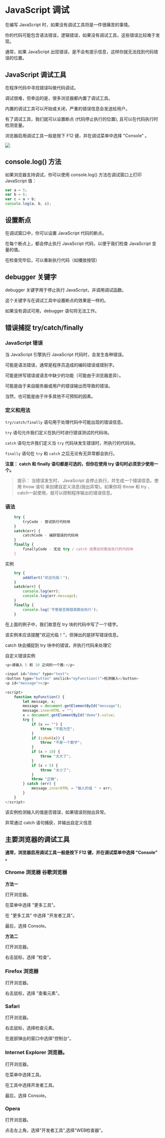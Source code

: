 # JavaScript 调试

在编写 JavaScript 时，如果没有调试工具将是一件很痛苦的事情。

你的代码可能包含语法错误，逻辑错误，如果没有调试工具，这些错误比较难于发现。

通常，如果 JavaScript 出现错误，是不会有提示信息，这样你就无法找到代码错误的位置。

## JavaScript 调试工具

在程序代码中寻找错误叫做代码调试。

调试很难，但幸运的是，很多浏览器都内置了调试工具。

内置的调试工具可以开始或关闭，严重的错误信息会发送给用户。

有了调试工具，我们就可以设置断点 (代码停止执行的位置), 且可以在代码执行时检测变量。

浏览器启用调试工具一般是按下 F12 键，并在调试菜单中选择 "Console" 。

<img src="./img/console.jpg" class="zoom-custom-imgs" />

## console.log() 方法

如果浏览器支持调试，你可以使用 console.log() 方法在调试窗口上打印 JavaScript 值：

```js
var a = 5;
var b = 6;
var c = a + b;
console.log(a, b, c);
```

## 设置断点

在调试窗口中，你可以设置 JavaScript 代码的断点。

在每个断点上，都会停止执行 JavaScript 代码，以便于我们检查 JavaScript 变量的值。

在检查完毕后，可以重新执行代码（如播放按钮）

## debugger 关键字

debugger 关键字用于停止执行 JavaScript，并调用调试函数。

这个关键字与在调试工具中设置断点的效果是一样的。

如果没有调试可用，debugger 语句将无法工作。

## 错误捕捉 try/catch/finally

### JavaScript 错误

当 JavaScript 引擎执行 JavaScript 代码时，会发生各种错误。

可能是语法错误，通常是程序员造成的编码错误或错别字。

可能是拼写错误或语言中缺少的功能（可能由于浏览器差异）。

可能是由于来自服务器或用户的错误输出而导致的错误。

当然，也可能是由于许多其他不可预知的因素。

### 定义和用法
`try/catch/finally` 语句用于处理代码中可能出现的错误信息。

`try` 语句允许我们定义在执行时进行错误测试的代码块。

`catch` 语句允许我们定义当 `try` 代码块发生错误时，所执行的代码块。

`finally` 语句在 `try` 和 `catch` 之后无论有无异常都会执行。

**注意： catch 和 finally 语句都是可选的，但你在使用 try 语句时必须至少使用一个。**

> 提示： 当错误发生时， JavaScript 会停止执行，并生成一个错误信息。使用 throw 语句 来创建自定义消息(抛出异常)。如果你将 throw 和 try 、 catch一起使用，就可以控制程序输出的错误信息。

### 语法
```js
    try {
        tryCode - 尝试执行代码块
    }
    catch(err) {
        catchCode - 捕获错误的代码块
    }
    finally {
        finallyCode - 无论 try / catch 结果如何都会执行的代码块
    }
```

实例

```js
    try {
        adddlert("欢迎光临！");
    }
    catch(err) {
        console.log(err);
        console.log(err.message);
    }
    finally {
        console.log('不管是否报错我都会执行');
    }
```

在上面的例子中，我们故意在 try 块的代码中写了一个错字。

该实例本应该提醒"欢迎光临！"，但弹出的是拼写错误信息。

catch 块会捕捉到 try 块中的错误，并执行代码来处理它

自定义错误实例

```js
<p>请输入 5 和 10 之间的一个数:</p>
 
<input id="demo" type="text">
<button type="button" onclick="myFunction()">检测输入</button>
<p id="message"></p>
 
<script>
    function myFunction() {
        let message, x;
        message = document.getElementById("message");
        message.innerHTML = "";
        x = document.getElementById("demo").value;
        try {
            if (x == "") {
                throw "不能为空";
            }
            if (isNaN(x)) {
                throw "不是一个数字";
            }
            if (x > 10) {
                throw "太大了";
            }
            if (x < 5) {
                throw "太小了";
            }
            throw "正确";
        } catch (err) {
            message.innerHTML = "输入的值 " + err;
        }
    }
</script>
```
该实例检测输入的值是否错误，如果错误则抛出异常。

异常通过 catch 语句捕获，并输出自定义信息

## 主要浏览器的调试工具

<b>通常，浏览器启用调试工具一般是按下 F12 键，并在调试菜单中选择 "Console" 。</b>

### Chrome 浏览器  谷歌浏览器

**方法一**

打开浏览器。

在菜单中选择 "更多工具"。

在 "更多工具" 中选择 "开发者工具"。

最后，选择 Console。

**方法二**

打开浏览器。

右击鼠标，选择 "检查"。

### Firefox 浏览器

打开浏览器。

右击鼠标，选择 "查看元素"。

### Safari

打开浏览器。

右击鼠标，选择检查元素。

在底部弹出的窗口中选择"控制台"。

### Internet Explorer 浏览器。
打开浏览器。

在菜单中选择工具。

在工具中选择开发者工具。

最后，选择 Console。

### Opera

打开浏览器。

点击左上角，选择"开发者工具",选择"WEB检查器"。


